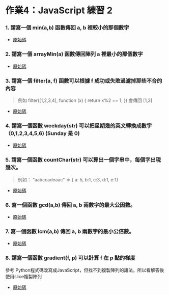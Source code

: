 # 作業4：JavaScript 練習 2
### 1. 請寫一個 min(a,b) 函數傳回 a, b 裡較小的那個數字
- [原始碼](https://github.com/HJH60/wp/blob/master/hw4/min.js)
### 2. 請寫一個 arrayMin(a) 函數傳回陣列 a 裡最小的那個數字
- [原始碼](https://github.com/HJH60/wp/blob/master/hw4/array_min.js)
### 3. 請寫一個 filter(a, f) 函數可以根據 f 成功或失敗過濾掉那些不合的內容
> 例如 filter([1,2,3,4], function (x) { return x%2 == 1; }) 會傳回 [1,3]
- [原始碼](https://github.com/HJH60/wp/blob/master/hw4/filter.js)
### 4. 請寫一個函數 weekday(str) 可以把星期幾的英文轉換成數字（0,1,2,3,4,5,6) (Sunday 是 0)
- [原始碼](https://github.com/HJH60/wp/blob/master/hw4/weekday.js)
### 5. 請寫一個函數 countChar(str) 可以算出一個字串中，每個字出現幾次。
> 例如： “aabccadeaac" => { a: 5, b:1, c:3, d:1, e:1}
- [原始碼](https://github.com/HJH60/wp/blob/master/hw4/countChar.js)
### 6. 寫一個函數 gcd(a,b) 傳回 a, b 兩數字的最大公因數。
- [原始碼](https://github.com/HJH60/wp/blob/master/hw4/gcd.js)
### 7. 寫一個函數 lcm(a,b) 傳回 a, b 兩數字的最小公倍數。
- [原始碼](https://github.com/HJH60/wp/blob/master/hw4/lcm.js)
### 8. 請寫一個函數 gradient(f, p) 可以計算 f 在 p 點的梯度
參考 Python程式碼改寫成JavaScript，但找不到複製陣列的語法，所以看解答後使用slice複製陣列

- [原始碼](https://github.com/HJH60/wp/blob/master/hw4/gradient.js)
